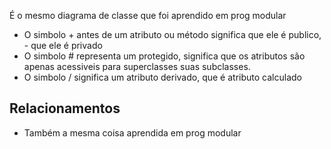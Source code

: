 É o mesmo diagrama de classe que foi aprendido em prog modular
- O simbolo + antes de um atributo ou método significa que ele é publico, - que ele é privado
- O simbolo # representa um protegido, significa que os atributos são apenas acessiveis para superclasses suas subclasses.
- O simbolo / significa um atributo derivado, que é atributo calculado
## Relacionamentos
- Também a mesma coisa aprendida em prog modular

